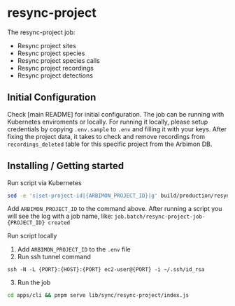 # resync-project

The resync-project job:

- Resync project sites
- Resync project species
- Resync project species calls
- Resync project recordings
- Resync project detections

## Initial Configuration

Check [main README] for initial configuration.
The job can be running with Kubernetes enviroments or locally.
For running it locally, please setup credentials by copying `.env.sample` to `.env` and filling it with your keys.
After fixing the project data, it takes to check and remove recordings from `recordings_deleted` table for this
specific project from the Arbimon DB.

## Installing / Getting started

Run script via Kubernetes

```sh
sed -e 's|set-project-id|{ARBIMON_PROJECT_ID}|g' build/production/resync-project/deployment.yaml.sample | kubectl apply -f -
```

Add `ARBIMON_PROJECT_ID` to the command above. After running a script you will see the log with a job name, like: `job.batch/resync-project-job-{PROJECT_ID} created`

Run script locally

1. Add `ARBIMON_PROJECT_ID` to the `.env` file
2. Run ssh tunnel command

```
ssh -N -L {PORT}:{HOST}:{PORT} ec2-user@{PORT} -i ~/.ssh/id_rsa
```

3. Run the job

```sh
cd apps/cli && pnpm serve lib/sync/resync-project/index.js
```
